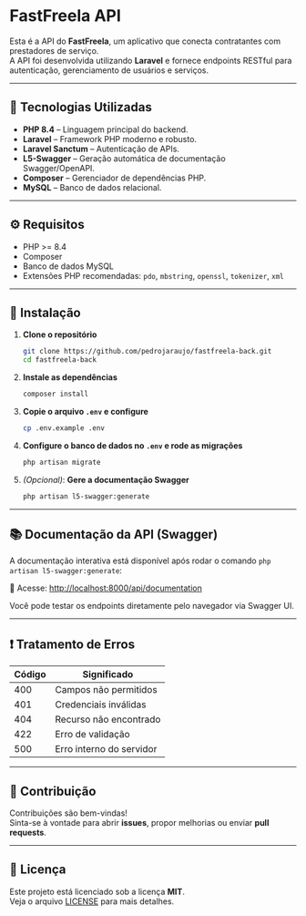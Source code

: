 # FastFreela API

Esta é a API do **FastFreela**, um aplicativo que conecta contratantes com prestadores de serviço.  
A API foi desenvolvida utilizando **Laravel** e fornece endpoints RESTful para autenticação, gerenciamento de usuários e serviços.

---

## 🔧 Tecnologias Utilizadas

- **PHP 8.4** – Linguagem principal do backend.
- **Laravel** – Framework PHP moderno e robusto.
- **Laravel Sanctum** – Autenticação de APIs.
- **L5-Swagger** – Geração automática de documentação Swagger/OpenAPI.
- **Composer** – Gerenciador de dependências PHP.
- **MySQL** – Banco de dados relacional.

---

## ⚙️ Requisitos

- PHP >= 8.4
- Composer
- Banco de dados MySQL
- Extensões PHP recomendadas: `pdo`, `mbstring`, `openssl`, `tokenizer`, `xml`

---

## 🚀 Instalação

1. **Clone o repositório**
   ```bash
   git clone https://github.com/pedrojaraujo/fastfreela-back.git
   cd fastfreela-back
   ```

2. **Instale as dependências**
   ```bash
   composer install
   ```

3. **Copie o arquivo `.env` e configure**
   ```bash
   cp .env.example .env
   ```

4. **Configure o banco de dados no `.env` e rode as migrações**
   ```bash
   php artisan migrate
   ```

5. *(Opcional)*: **Gere a documentação Swagger**
   ```bash
   php artisan l5-swagger:generate
   ```

---

## 📚 Documentação da API (Swagger)

A documentação interativa está disponível após rodar o comando `php artisan l5-swagger:generate`:

📌 Acesse: [http://localhost:8000/api/documentation](http://localhost:8000/api/documentation)

Você pode testar os endpoints diretamente pelo navegador via Swagger UI.

---

## ❗ Tratamento de Erros

| Código | Significado                    |
|--------|--------------------------------|
| 400    | Campos não permitidos          |
| 401    | Credenciais inválidas          |
| 404    | Recurso não encontrado         |
| 422    | Erro de validação              |
| 500    | Erro interno do servidor       |

---

## 🤝 Contribuição

Contribuições são bem-vindas!  
Sinta-se à vontade para abrir **issues**, propor melhorias ou enviar **pull requests**.

---

## 📄 Licença

Este projeto está licenciado sob a licença **MIT**.  
Veja o arquivo [LICENSE](./LICENSE) para mais detalhes.
